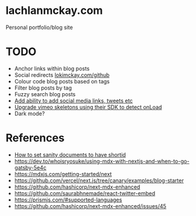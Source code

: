 # lachlanmckay.com

Personal portfolio/blog site

# TODO

- Anchor links within blog posts
- Social redirects [lokimckay.com/github](lokimckay.com/github)
- Colour code blog posts based on tags
- Filter blog posts by tag
- Fuzzy search blog posts
- [Add ability to add social media links, tweets etc](https://github.com/saurabhnemade/react-twitter-embed)
- [Upgrade vimeo skeletons using their SDK to detect onLoad](https://developer.vimeo.com/player/sdk/basics)
- Dark mode?

# References

- [How to set sanity documents to have shortid](https://www.youtube.com/watch?v=Tn2lhSYtRrc)
- https://dev.to/whoisryosuke/using-mdx-with-nextjs-and-when-to-go-gatsby-5e4c
- https://mdxjs.com/getting-started/next
- https://github.com/vercel/next.js/tree/canary/examples/blog-starter
- https://github.com/hashicorp/next-mdx-enhanced
- https://github.com/saurabhnemade/react-twitter-embed
- https://prismjs.com/#supported-languages
- https://github.com/hashicorp/next-mdx-enhanced/issues/45
